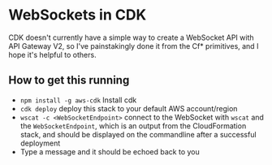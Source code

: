 # WebSockets in CDK

CDK doesn't currently have a simple way to create a WebSocket API with API Gateway V2, so I've painstakingly done it from the Cf* primitives, and I hope it's helpful to others.

## How to get this running

 * `npm install -g aws-cdk` Install cdk
 * `cdk deploy` deploy this stack to your default AWS account/region
 * `wscat -c <WebSocketEndpoint>` connect to the WebSocket with `wscat` and the `WebSocketEndpoint`, which is an output from the CloudFormation stack, and should be displayed on the commandline after a successful deployment
 * Type a message and it should be echoed back to you
